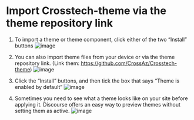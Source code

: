# Import Crosstech-theme via the theme repository link
1. To import a theme or theme component, click either of the two “Install” buttons
   ![image](https://github.com/CrossAz/Crosstech-theme/assets/32080762/a4717ff1-e7a3-42ca-a2b9-c75b53eb87e9)

2. You can also import theme files from your device or via the theme repository link.
   (Link them: https://github.com/CrossAz/Crosstech-theme)
![image](https://github.com/CrossAz/Crosstech-theme/assets/32080762/f95bc0a2-74d4-4dda-9ee6-05e8e40ff011)

3. Click the “Install” buttons, and then tick the box that says “Theme is enabled by default”
![image](https://github.com/CrossAz/Crosstech-theme/assets/32080762/84dd20c2-45c9-4fb6-88a6-52df25d1a0f7)
4. Sometimes you need to see what a theme looks like on your site before applying it. Discourse offers an easy way to preview themes without setting them as active.
   ![image](https://github.com/CrossAz/Crosstech-theme/assets/32080762/4d513610-f4db-46cf-a90d-dd5fed9b719f)

